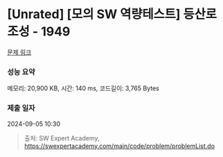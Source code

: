 # [Unrated] [모의 SW 역량테스트] 등산로 조성 - 1949 

[문제 링크](https://swexpertacademy.com/main/code/problem/problemDetail.do?contestProbId=AV5PoOKKAPIDFAUq) 

### 성능 요약

메모리: 20,900 KB, 시간: 140 ms, 코드길이: 3,765 Bytes

### 제출 일자

2024-09-05 10:30



> 출처: SW Expert Academy, https://swexpertacademy.com/main/code/problem/problemList.do